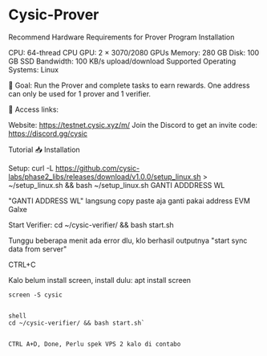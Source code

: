 # Cysic-Prover

Recommend Hardware Requirements for Prover Program Installation

CPU: 64-thread CPU
GPU: 2 × 3070/2080 GPUs
Memory: 280 GB
Disk: 100 GB SSD
Bandwidth: 100 KB/s upload/download
Supported Operating Systems: Linux

🎯 Goal:
Run the Prover and complete tasks to earn rewards.
One address can only be used for 1 prover and 1 verifier.

🔗 Access links:

Website: https://testnet.cysic.xyz/m/
Join the Discord to get an invite code: https://discord.gg/cysic

Tutorial
📥 Installation

Setup:
curl -L https://github.com/cysic-labs/phase2_libs/releases/download/v1.0.0/setup_linux.sh > ~/setup_linux.sh && bash ~/setup_linux.sh GANTI ADDDRESS WL

"GANTI ADDRESS WL" langsung copy paste aja ganti pakai address EVM Galxe

Start Verifier:
cd ~/cysic-verifier/ && bash start.sh

Tunggu beberapa menit ada error dlu, klo berhasil outputnya "start sync data from server"

CTRL+C

Kalo belum install screen, install dulu:
apt install screen

```shell
screen -S cysic


shell
cd ~/cysic-verifier/ && bash start.sh`


CTRL A+D, Done, Perlu spek VPS 2 kalo di contabo
